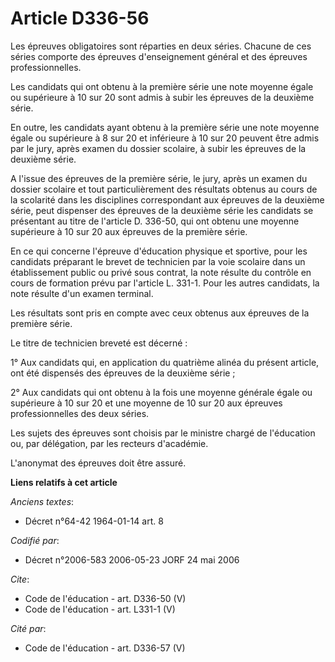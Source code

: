 # Article D336-56

Les épreuves obligatoires sont réparties en deux séries. Chacune de ces séries comporte des épreuves d'enseignement général
et des épreuves professionnelles. 

Les candidats qui ont obtenu à la première série une note moyenne égale ou supérieure à 10 sur 20 sont admis à subir les
épreuves de la deuxième série. 

En outre, les candidats ayant obtenu à la première série une note moyenne égale ou supérieure à 8 sur 20 et inférieure à 10
sur 20 peuvent être admis par le jury, après examen du dossier scolaire, à subir les épreuves de la deuxième série. 

A l'issue des épreuves de la première série, le jury, après un examen du dossier scolaire et tout particulièrement des
résultats obtenus au cours de la scolarité dans les disciplines correspondant aux épreuves de la deuxième série, peut
dispenser des épreuves de la deuxième série les candidats se présentant au titre de l'article D. 336-50, qui ont obtenu une
moyenne supérieure à 10 sur 20 aux épreuves de la première série. 

En ce qui concerne l'épreuve d'éducation physique et sportive, pour les candidats préparant le brevet de technicien par la
voie scolaire dans un établissement public ou privé sous contrat, la note résulte du contrôle en cours de formation prévu par
l'article L. 331-1. Pour les autres candidats, la note résulte d'un examen terminal. 

Les résultats sont pris en compte avec ceux obtenus aux épreuves de la première série. 

Le titre de technicien breveté est décerné : 

1° Aux candidats qui, en application du quatrième alinéa du présent article, ont été dispensés des épreuves de la deuxième
série ; 

2° Aux candidats qui ont obtenu à la fois une moyenne générale égale ou supérieure à 10 sur 20 et une moyenne de 10 sur 20
aux épreuves professionnelles des deux séries. 

Les sujets des épreuves sont choisis par le ministre chargé de l'éducation ou, par délégation, par les recteurs d'académie. 

L'anonymat des épreuves doit être assuré.

**Liens relatifs à cet article**

_Anciens textes_:

  - Décret n°64-42 1964-01-14 art. 8

_Codifié par_:

  - Décret n°2006-583 2006-05-23 JORF 24 mai 2006

_Cite_:

  - Code de l'éducation - art. D336-50 (V)
  - Code de l'éducation - art. L331-1 (V)

_Cité par_:

  - Code de l'éducation - art. D336-57 (V)
